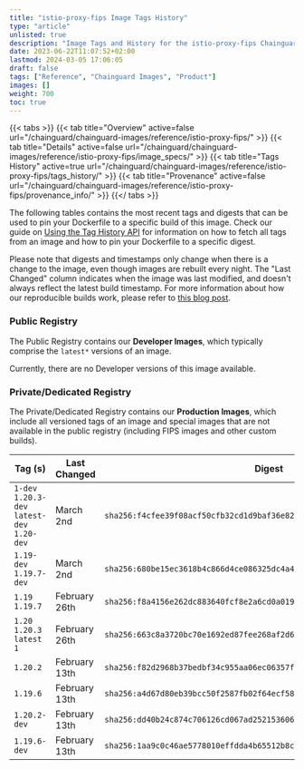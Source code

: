 ```yaml
---
title: "istio-proxy-fips Image Tags History"
type: "article"
unlisted: true
description: "Image Tags and History for the istio-proxy-fips Chainguard Image"
date: 2023-06-22T11:07:52+02:00
lastmod: 2024-03-05 17:06:05
draft: false
tags: ["Reference", "Chainguard Images", "Product"]
images: []
weight: 700
toc: true
---
```


{{< tabs >}}
{{< tab title="Overview" active=false url="/chainguard/chainguard-images/reference/istio-proxy-fips/" >}}
{{< tab title="Details" active=false url="/chainguard/chainguard-images/reference/istio-proxy-fips/image_specs/" >}}
{{< tab title="Tags History" active=true url="/chainguard/chainguard-images/reference/istio-proxy-fips/tags_history/" >}}
{{< tab title="Provenance" active=false url="/chainguard/chainguard-images/reference/istio-proxy-fips/provenance_info/" >}}
{{</ tabs >}}

The following tables contains the most recent tags and digests that can be used to pin your Dockerfile to a specific build of this image. Check our guide on [Using the Tag History API](/chainguard/chainguard-images/using-the-tag-history-api/) for information on how to fetch all tags from an image and how to pin your Dockerfile to a specific digest.

Please note that digests and timestamps only change when there is a change to the image, even though images are rebuilt every night. The "Last Changed" column indicates when the image was last modified, and doesn't always reflect the latest build timestamp. For more information about how our reproducible builds work, please refer to [this blog post](https://www.chainguard.dev/unchained/reproducing-chainguards-reproducible-image-builds).

### Public Registry
The Public Registry contains our **Developer Images**, which typically comprise the `latest*` versions of an image.

Currently, there are no Developer versions of this image available.

### Private/Dedicated Registry
The Private/Dedicated Registry contains our **Production Images**, which include all versioned tags of an image and special images that are not available in the public registry (including FIPS images and other custom builds).

| Tag (s)                                       | Last Changed  | Digest                                                                    |
|-----------------------------------------------|---------------|---------------------------------------------------------------------------|
|  `1-dev` `1.20.3-dev` `latest-dev` `1.20-dev` | March 2nd     | `sha256:f4cfee39f08acf50cfb32cd1d9baf36e82b2e3a3d67b1d04359d53d21fae3b78` |
|  `1.19-dev` `1.19.7-dev`                      | March 2nd     | `sha256:680be15ec3618b4c866d4ce086325dc4a461e5569a482f8245f2df613f39fe89` |
|  `1.19` `1.19.7`                              | February 26th | `sha256:f8a4156e262dc883640fcf8e2a6cd0a01932956d70a7b8dd6845f243c09ea785` |
|  `1.20` `1.20.3` `latest` `1`                 | February 26th | `sha256:663c8a3720bc70e1692ed87fee268af2d600b7d9c6c6b4694ad34229385d5617` |
|  `1.20.2`                                     | February 13th | `sha256:f82d2968b37bedbf34c955aa06ec06357f5d15a340ad63a4a9bacdadb0d12827` |
|  `1.19.6`                                     | February 13th | `sha256:a4d67d80eb39bcc50f2587fb02f64ecf58de52e8f120981c588b972eb8e35d18` |
|  `1.20.2-dev`                                 | February 13th | `sha256:dd40b24c874c706126cd067ad25215360643c4c39963cd579a6dd5953dcb9bdd` |
|  `1.19.6-dev`                                 | February 13th | `sha256:1aa9c0c46ae5778010effdda4b65512b8c5b0b9df0b3484a55b4307dcecda8d8` |

